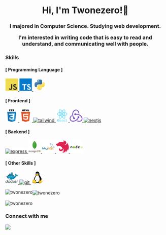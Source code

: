<h1 align="center">Hi, I'm Twonezero!👋</h1>
<h3 align="center">I majored in Computer Science. Studying web development.

I'm interested in writing code that is easy to read and understand, and communicating well with people.

</h3>

<h3 align="left">Skills</h3>
<h4>[ Programming Language ]</h4>
<p align="left">  <a href="https://developer.mozilla.org/en-US/docs/Web/JavaScript" target="_blank" rel="noreferrer"> <img src="https://raw.githubusercontent.com/devicons/devicon/master/icons/javascript/javascript-original.svg" alt="javascript" width="40" height="40"/> </a><a href="https://www.typescriptlang.org/" target="_blank" rel="noreferrer"> <img src="https://raw.githubusercontent.com/devicons/devicon/master/icons/typescript/typescript-original.svg" alt="typescript" width="40" height="40"/> </a> <a href="https://www.python.org" target="_blank" rel="noreferrer"> <img src="https://raw.githubusercontent.com/devicons/devicon/master/icons/python/python-original.svg" alt="python" width="40" height="40"/> </a>
<h4>[ Frontend ]</h4>
<a href="https://www.w3schools.com/css/" target="_blank" rel="noreferrer"> <img src="https://raw.githubusercontent.com/devicons/devicon/master/icons/css3/css3-original-wordmark.svg" alt="css3" width="40" height="40"/> </a> <a href="https://www.w3.org/html/" target="_blank" rel="noreferrer"> <img src="https://raw.githubusercontent.com/devicons/devicon/master/icons/html5/html5-original-wordmark.svg" alt="html5" width="40" height="40"/> </a><a href="https://tailwindcss.com/" target="_blank" rel="noreferrer"> <img src="https://www.vectorlogo.zone/logos/tailwindcss/tailwindcss-icon.svg" alt="tailwind" width="40" height="40"/> </a> <a href="https://reactjs.org/" target="_blank" rel="noreferrer"> <img src="https://raw.githubusercontent.com/devicons/devicon/master/icons/react/react-original-wordmark.svg" alt="react" width="40" height="40"/> </a><a href="https://redux.js.org" target="_blank" rel="noreferrer"> <img src="https://raw.githubusercontent.com/devicons/devicon/master/icons/redux/redux-original.svg" alt="redux" width="40" height="40"/> </a><a href="https://nextjs.org/" target="_blank" rel="noreferrer"> <img src="https://github.com/TwOneZero/TwOneZero/assets/74637926/1198c6fd-2394-4ec9-a10f-73a889159a12" alt="nextjs" width="60" height="40"/></a>
<h4>[ Backend ]</h4>
<a href="https://expressjs.com" target="_blank" rel="noreferrer"> <img src="https://github.com/TwOneZero/TwOneZero/assets/74637926/82938022-c70e-4032-8eff-b49ee1d18a1c" alt="express" width="60" height="40"  style="background-color:white;" /> </a>  <a href="https://www.mongodb.com/" target="_blank" rel="noreferrer"> <img src="https://raw.githubusercontent.com/devicons/devicon/master/icons/mongodb/mongodb-original-wordmark.svg" alt="mongodb" width="40" height="40"/> </a> <a href="https://www.mysql.com/" target="_blank" rel="noreferrer"> <img src="https://raw.githubusercontent.com/devicons/devicon/master/icons/mysql/mysql-original-wordmark.svg" alt="mysql" width="40" height="40"/> </a> <a href="https://nestjs.com/" target="_blank" rel="noreferrer"> <img src="https://raw.githubusercontent.com/devicons/devicon/master/icons/nestjs/nestjs-plain.svg" alt="nestjs" width="40" height="40"/> </a> <a href="https://nodejs.org" target="_blank" rel="noreferrer"> <img src="https://raw.githubusercontent.com/devicons/devicon/master/icons/nodejs/nodejs-original-wordmark.svg" alt="nodejs" width="40" height="40"/> </a>   
<h4>[ Other Skills ]</h4>
<a href="https://www.docker.com/" target="_blank" rel="noreferrer"> <img src="https://raw.githubusercontent.com/devicons/devicon/master/icons/docker/docker-original-wordmark.svg" alt="docker" width="40" height="40"/> </a> <a href="https://git-scm.com/" target="_blank" rel="noreferrer"> <img src="https://www.vectorlogo.zone/logos/git-scm/git-scm-icon.svg" alt="git" width="40" height="40"/> </a><a href="https://www.linux.org/" target="_blank" rel="noreferrer"> <img src="https://raw.githubusercontent.com/devicons/devicon/master/icons/linux/linux-original.svg" alt="linux" width="40" height="40"/> </a></p>

<p><img align="left" src="https://github-readme-stats.vercel.app/api/top-langs?username=twonezero&show_icons=true&locale=en&layout=compact" alt="twonezero" /></p>

<p><img align="center" src="https://github-readme-stats.vercel.app/api?username=twonezero&show_icons=true&locale=en" alt="twonezero" /></p>
<p><img align="center" src="https://github-readme-streak-stats.herokuapp.com/?user=twonezero&" alt="twonezero" /></p>

<h3 align="left">Connect with me</h3>
<a href="mailto:adnjsdudtm@gmail.com"><img src="https://img.shields.io/badge/Gmail-D0A9F5?style=flat-square&logo=Gmail&logoColor=white&link=mailto:adnjsdudtm@gmail.com"/></a>


[comment]: <express downloaded logo ![image](https://github.com/TwOneZero/TwOneZero/assets/74637926/82938022-c70e-4032-8eff-b49ee1d18a1c)>
[comment]: <nextjs downloaded logo ![image](https://github.com/TwOneZero/TwOneZero/assets/74637926/1198c6fd-2394-4ec9-a10f-73a889159a12)>

